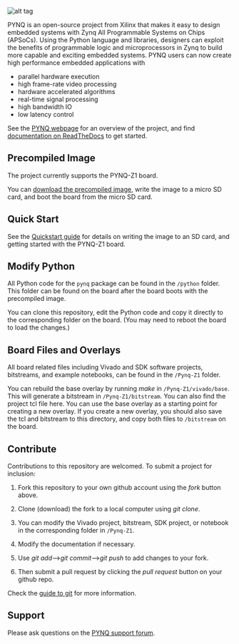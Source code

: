 ![alt tag](https://github.com/Xilinx/PYNQ/blob/master/images/logo.png)

PYNQ is an open-source project from Xilinx that makes it easy to design embedded systems with Zynq All Programmable Systems on Chips (APSoCs). Using the Python language and libraries, designers can exploit the benefits of programmable logic and microprocessors in Zynq to build more capable and exciting embedded systems.
PYNQ users can now create high performance embedded applications with
-	parallel hardware execution
-	high frame-rate video processing
-	hardware accelerated algorithms
-	real-time signal processing
-	high bandwidth IO
-	low latency control

See the <a href="http://www.pynq.io/" target="_blank">PYNQ webpage</a> for an overview of the project, and find <a href="http://pynq.readthedocs.io" target="_blank">documentation on ReadTheDocs</a> to get started. 

## Precompiled Image

The project currently supports the PYNQ-Z1 board. 

You can <a href="https://files.digilent.com/Products/PYNQ/pynq_z1_image_2016_09_14.zip" target="_blank">download the precompiled image</a>, write the image to a micro SD card, and boot the board from the micro SD card. 

## Quick Start

See the <a href="http://pynq.readthedocs.io/en/latest/1_getting_started.html" target="_blank">Quickstart guide</a> for details on writing the image to an SD card, and getting started with the PYNQ-Z1 board.

## Modify Python

All Python code for the `pynq` package can be found in the `/python` folder. This folder can be found on the board after the board boots with the precompiled image. 

You can clone this repository, edit the Python code and copy it directly to the corresponding folder on the board. (You may need to reboot the board to load the changes.)

## Board Files and Overlays

All board related files including Vivado and SDK software projects, bitstreams, and example notebooks, can be found in the `/Pynq-Z1` folder.

You can rebuild the base overlay by running *make* in `/Pynq-Z1/vivado/base`. This will generate a bitstream in `/Pynq-Z1/bitstream`. You can also find the project tcl file here. You can use the base overlay as a starting point for creating a new overlay. If you create a new overlay, you should also save the tcl and bitstream to this directory, and copy both files to `/bitstream` on the board.

## Contribute

Contributions to this repository are welcomed. To submit a project for inclusion:

1. Fork this repository to your own github account using the *fork* button above.

2. Clone (download) the fork to a local computer using *git clone*.

3. You can modify the Vivado project, bitstream, SDK project, or notebook in the corresponding folder in `/Pynq-Z1`.

5. Modify the documentation if necessary.

6. Use *git add*-->*git commit*-->*git push* to add changes to your fork.

7. Then submit a pull request by clicking the *pull request* button on your github repo.

Check the <a href="http://git.huit.harvard.edu/guide/" target="_blank">guide to git</a> for more information.

## Support

Please ask questions on the <a href="https://groups.google.com/forum/#!forum/pynq_project" target="_blank">PYNQ support forum</a>.
